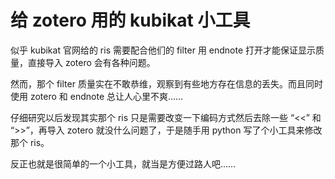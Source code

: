 # 给 zotero 用的 kubikat 小工具
似乎 kubikat 官网给的 ris 需要配合他们的 filter 用 endnote 打开才能保证显示质量，直接导入 zotero 会有各种问题。

然而，那个 filter 质量实在不敢恭维，观察到有些地方存在信息的丢失。而且同时使用 zotero 和 endnote 总让人心里不爽……

仔细研究以后发现其实那个 ris 只是需要改变一下编码方式然后去除一些 “<<” 和 “>>”，再导入 zotero 就没什么问题了，于是随手用 python 写了个小工具来修改那个 ris。

反正也就是很简单的一个小工具，就当是方便过路人吧……
